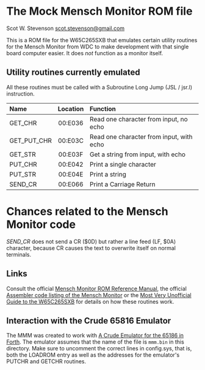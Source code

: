 # The Mock Mensch Monitor ROM file 

Scot W. Stevenson <scot.stevenson@gmail.com> 

This is a ROM file for the W65C265SXB that emulates certain utility routines for
the Mensch Monitor from WDC to make development with that single board computer
easier. It does _not_ function as a monitor itself. 

## Utility routines currently emulated

All these routines must be called with a Subroutine Long Jump (JSL / jsr.l)
instruction.

| Name | Location | Function |
| :--- | :------: | :------- |
| GET_CHR      | 00:E036 | Read one character from input, no echo | 
| GET_PUT_CHR  | 00:E03C | Read one character from input, with echo | 
| GET_STR      | 00:E03F | Get a string from input, with echo |
| PUT_CHR      | 00:E042 | Print a single character | 
| PUT_STR      | 00:E04E | Print a string | 
| SEND_CR      | 00:E066 | Print a Carriage Return | 


# Chances related to the Mensch Monitor code

*SEND_CR* does not send a CR ($0D) but rather a line feed (LF, $0A) character,
because CR causes the text to overwrite itself on normal terminals.


## Links

Consult the official [Mensch Monitor ROM Reference
Manual](http://www.westerndesigncenter.com/Wdc/documentation/265monrom.pdf), the
official [Assembler code listing of the Mensch
Monitor](http://www.westerndesigncenter.com/wdc/documentation/265iromlist.pdf)
or the [Most Very Unofficial Guide to the
W65C265SXB](https://github.com/scotws/265SXB-Guide) for details on how these
routines work.

## Interaction with the Crude 65816 Emulator

The MMM was created to work with [A Crude Emulator for the 65186 in
Forth](https://github.com/scotws/crude65816). The emulator assumes that the name
of the file is `mmm.bin` in this directory. Make sure to uncomment the correct
lines in config.sys, that is, both the LOADROM entry as well as the addresses
for the emulator's PUTCHR and GETCHR routines.
